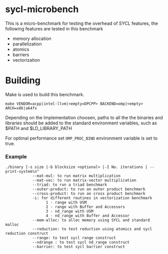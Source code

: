 # sycl-microbench

This is a micro-benchmark for testing the overhead of SYCL features, the following features are tested in this benchmark 

* memory allocation
* parallelization 
* atomics 
* barriers
* vectorization

# Building 

Make is used to build this benchmark. 

```
make VENDOR=acpp|intel-llvm|<empty=DPCPP> BACKEND=omp|<empty> ARCH=x86|a64fx
```
Depending on the Implementation choosen, paths to all the the binaries and libraries should be added to the standard environment variables, such as $PATH and $LD_LIBRARY_PATH

For optimal performance set `OMP_PROC_BIND` environment variable is set to true. 

### Example

```
./binary [-s size |-b blocksize <optional> |-I No. iterations | --print-system\n"
			--mat-mul: to run matrix multiplication 
			--mat-vec: to run matrix-vector multiplication 
			--triad: to run a triad benchmark 
			--outer-product: to run an outer product benchmark
			--cross-product: to run an cross product benchmark
			-i: for different routines in vectorization benchmark
			      1 - range with USM
			      2 - range with Buffer and Accessors
			      3 - nd_range with USM
			      4 - nd_range with Buffer and Accessor
			--mem-alloc: to alloc memory using SYCL and standard malloc 
			--reduction: to test reduction using atomics and sycl reduction construct
			--range: to test sycl range construct
			--ndrange : to test sycl nd_range construct
			--barrier: to test sycl barrier construct
			
   
```

